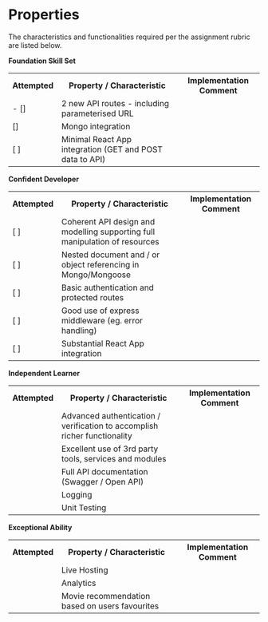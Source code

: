 # Properties

The characteristics and functionalities required per the assignment rubric are listed below.

**Foundation Skill Set**
<table>
    <tr>
        <th>
            Attempted
        </th>
        <th>
            Property / Characteristic
        </th>
        <th>
            Implementation Comment
        </th>
    </tr>
    <tr>
        <td>
            - []
        </td>
        <td>
            2 new API routes - including parameterised URL
        </td>
        <td>&nbsp</td>
    </tr>
    <tr>
        <td>[]</td>
        <td>Mongo integration</td>
        <td>&nbsp</td>
    </tr>
    <tr>
        <td>[ ]</td>
        <td>Minimal React App integration (GET and POST data to API)</td>
        <td>&nbsp</td>
    </tr>
</table>


**Confident Developer**
<table>
    <tr>
        <th>
            Attempted
        </th>
        <th>
            Property / Characteristic
        </th>
        <th>
            Implementation Comment
        </th>
    </tr>
    <tr>
        <td>
            [ ]
        </td>
        <td>
            Coherent API design and modelling supporting full manipulation of resources
        </td>
        <td>
        </td>
    </tr>
    <tr>
        <td>[ ]</td>
        <td>
            Nested document and / or object referencing in Mongo/Mongoose
        </td>
        <td>
        </td>
    </tr>
    <tr>
        <td>[ ]</td>
        <td>Basic authentication and protected routes</td>
        <td></td>
    </tr>
    <tr>
        <td>[ ]</td>
        <td>Good use of express middleware (eg. error handling)</td>
        <td></td>
    </tr>
    <tr>
        <td>[ ]</td>
        <td>Substantial React App integration</td>
        <td></td>
    </tr>
</table>

**Independent Learner**
<table>
    <tr>
        <th>
            Attempted
        </th>
        <th>
            Property / Characteristic
        </th>
        <th>
            Implementation Comment
        </th>
    </tr>
    <tr>
        <td></td>
        <td>Advanced authentication / verification to accomplish richer functionality</td>
        <td></td>
    </tr>
    <tr>
        <td></td>
        <td>Excellent use of 3rd party tools, services and modules</td>
        <td></td>
    </tr>
    <tr>
        <td></td>
        <td>Full API documentation (Swagger / Open API)</td>
        <td></td>
    </tr>
    <tr>
        <td></td>
        <td>Logging</td>
        <td></td>
    </tr>
    <tr>
        <td></td>
        <td>Unit Testing</td>
        <td></td>
    </tr>
</table>

**Exceptional Ability**
<table>
    <tr>
        <th>
            Attempted
        </th>
        <th>
            Property / Characteristic
        </th>
        <th>
            Implementation Comment
        </th>
    </tr>
    <tr>
        <td></td>
        <td>Live Hosting</td>
        <td></td>
    </tr>
    <tr>
        <td></td>
        <td>Analytics</td>
        <td></td>
    </tr>
    <tr>
        <td></td>
        <td>Movie recommendation based on users favourites</td>
        <td></td>
    </tr>
</table>

